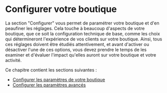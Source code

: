 # Configurer votre boutique

La section "Configurer" vous permet de paramétrer votre boutique et d'en peaufiner les réglages. Cela touche à beaucoup d'aspects de votre boutique, que ce soit la configuration technique de base, comme les choix qui détermineront l'expérience de vos clients sur votre boutique. Ainsi, tous ces réglages doivent être étudiés attentivement, et avant d'activer ou désactiver l'une de ces options, vous devez prendre le temps de les examiner et d'évaluer l'impact qu'elles auront sur votre boutique et votre activité.

Ce chapitre contient les sections suivantes :

* [Configurer les paramètres de votre boutique](parametres-de-votre-boutique/)
* [Configurer les paramètres avancés](configurer-les-parametres-avances/)

